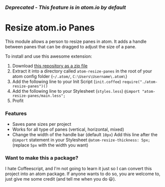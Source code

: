 ### *Deprecated - This feature is in atom.io by default*

# Resize atom.io Panes

This module allows a person to resize panes in atom. It adds a handle between panes that can be dragged to adjust the size of a pane.

To install and use this awesome extension:

 1. Download [this repository as a zip file](https://github.com/pitaj/atom-resize-panes/archive/master.zip)
 2. Extract it into a directory called `atom-resize-panes` in the root of your atom config folder (`~/.atom/`, `C:\Users\Username\.atom\`)
 3. Add the following line to your Init Script (`init.coffee`)
      `require("./atom-resize-panes")()`
 4. Add the following line to your Stylesheet (`styles.less`)
      `@import "atom-resize-panes/main.less";`
 5. Profit

### Features

 - Saves pane sizes per project
 - Works for all type of panes (vertical, horizontal, mixed)
 - Change the width of the handle bar (default `10px`)
      Add this line after the `@import` statement in your Stylesheet
      `@atom-resize-thickness: 5px;` (replace `5px` with the width you want)

### Want to make this a package?

I hate Coffeescript, and I'm not going to learn it just so I can convert this project into an atom package. If anyone wants to do so, you are welcome to, just give me some credit (and tell me when you do :smiley:).
